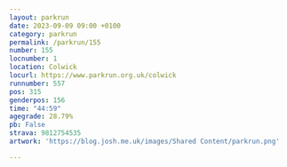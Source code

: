 ```yaml
---
layout: parkrun
date: 2023-09-09 09:00 +0100
category: parkrun
permalink: /parkrun/155
number: 155
locnumber: 1
location: Colwick
locurl: https://www.parkrun.org.uk/colwick
runnumber: 557
pos: 315
genderpos: 156
time: "44:59"
agegrade: 28.79%
pb: False
strava: 9812754535
artwork: 'https://blog.josh.me.uk/images/Shared Content/parkrun.png'

---
```

